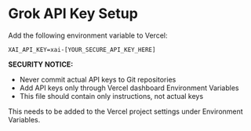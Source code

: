 # Grok API Key Setup

Add the following environment variable to Vercel:

```
XAI_API_KEY=xai-[YOUR_SECURE_API_KEY_HERE]
```

**SECURITY NOTICE:** 
- Never commit actual API keys to Git repositories
- Add API keys only through Vercel dashboard Environment Variables
- This file should contain only instructions, not actual keys

This needs to be added to the Vercel project settings under Environment Variables.